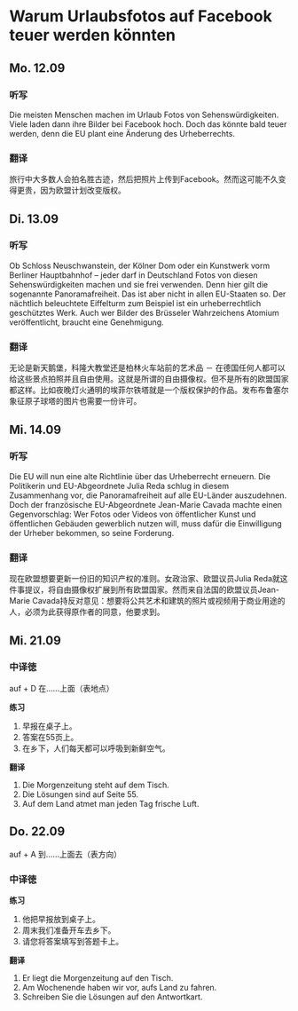 Warum Urlaubsfotos auf Facebook teuer werden könnten
==========

## Mo. 12.09

### 听写

Die meisten Menschen machen im Urlaub Fotos von Sehenswürdigkeiten. Viele laden dann ihre Bilder bei Facebook hoch. Doch das könnte bald teuer werden, denn die EU plant eine Änderung des Urheberrechts.

### 翻译

旅行中大多数人会拍名胜古迹，然后把照片上传到Facebook。然而这可能不久变得更贵，因为欧盟计划改变版权。

## Di. 13.09

### 听写

Ob Schloss Neuschwanstein, der Kölner Dom oder ein Kunstwerk vorm Berliner Hauptbahnhof – jeder darf in Deutschland Fotos von diesen Sehenswürdigkeiten machen und sie frei verwenden. Denn hier gilt die sogenannte Panoramafreiheit. Das ist aber nicht in allen EU-Staaten so. Der nächtlich beleuchtete Eiffelturm zum Beispiel ist ein urheberrechtlich geschütztes Werk. Auch wer Bilder des Brüsseler Wahrzeichens Atomium veröffentlicht, braucht eine Genehmigung.

### 翻译

无论是新天鹅堡，科隆大教堂还是柏林火车站前的艺术品 － 在德国任何人都可以给这些景点拍照并且自由使用。这就是所谓的自由摄像权。但不是所有的欧盟国家都这样。比如夜晚灯火通明的埃菲尔铁塔就是一个版权保护的作品。发布布鲁塞尔象征原子球塔的图片也需要一份许可。

## Mi. 14.09

### 听写

Die EU will nun eine alte Richtlinie über das Urheberrecht erneuern. Die Politikerin und EU-Abgeordnete Julia Reda schlug in diesem Zusammenhang vor, die Panoramafreiheit auf alle EU-Länder auszudehnen. Doch der französische EU-Abgeordnete Jean-Marie Cavada machte einen Gegenvorschlag: Wer Fotos oder Videos von öffentlicher Kunst und öffentlichen Gebäuden gewerblich nutzen will, muss dafür die Einwilligung der Urheber bekommen, so seine Forderung.

### 翻译

现在欧盟想要更新一份旧的知识产权的准则。女政治家、欧盟议员Julia Reda就这件事提议，将自由摄像权扩展到所有欧盟国家。然而来自法国的欧盟议员Jean-Marie Cavada持反对意见：想要将公共艺术和建筑的照片或视频用于商业用途的人，必须为此获得原作者的同意，他要求到。

## Mi. 21.09

### 中译徳

auf + D 在……上面（表地点）

**练习**

1. 早报在桌子上。
2. 答案在55页上。
3. 在乡下，人们每天都可以呼吸到新鲜空气。

**翻译**

1. Die Morgenzeitung steht auf dem Tisch.
2. Die Lösungen sind auf Seite 55.
3. Auf dem Land atmet man jeden Tag frische Luft.

## Do. 22.09

auf + A 到……上面去（表方向）

### 中译徳

**练习**

1. 他把早报放到桌子上。
2. 周末我们准备开车去乡下。
3. 请您将答案填写到答题卡上。

**翻译**

1. Er liegt die Morgenzeitung auf den Tisch.
2. Am Wochenende haben wir vor, aufs Land zu fahren.
3. Schreiben Sie die Lösungen auf den Antwortkart.
